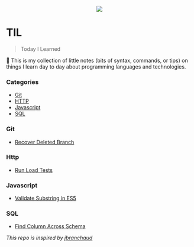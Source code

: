 <p align="center">
<img src="https://media.giphy.com/media/v1.Y2lkPTc5MGI3NjExbDR0NHYweGtzdGNraTgwbjRkczM0Nm9wNGE1d3p4cXYxem1uNjNobiZlcD12MV9pbnRlcm5hbF9naWZfYnlfaWQmY3Q9Zw/3oz8xNkfjM07d7dK0w/giphy.gif">
</p>

# TIL

> Today I Learned

📔 This is my collection of little notes (bits of syntax, commands, or tips) on things I learn day to day about programming languages and technologies. 

### Categories

* [Git](#git)
* [HTTP](#http)
* [Javascript](#javascript)
* [SQL](#sql)

### Git
- [Recover Deleted Branch](git/recover-deleted-branch.md)

### Http
- [Run Load Tests](http/run-load-tests.md)

### Javascript
- [Validate Substring in ES5](javascript/validate-existence-of-a-substring-in-ES5.md)

### SQL
- [Find Column Across Schema](sql/find-columns-across-schema.md)
  
  
*This repo is inspired by [jbranchaud](https://github.com/jbranchaud/til)*
